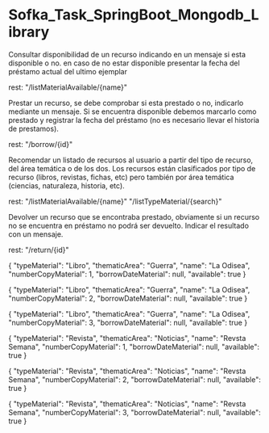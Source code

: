 # Sofka_Task_SpringBoot_Mongodb_Library

Consultar disponibilidad de un recurso indicando en un mensaje si esta disponible o no. en caso de no estar disponible presentar la fecha del préstamo actual del ultimo ejemplar

rest: "/listMaterialAvailable/{name}"

Prestar un recurso, se debe comprobar si esta prestado o no, indicarlo mediante un mensaje. Si se encuentra disponible debemos marcarlo como prestado y registrar la fecha del préstamo (no es necesario llevar el historia de prestamos).

rest: "/borrow/{id}"

Recomendar un listado de recursos al usuario a partir del tipo de recurso, del área temática o de los dos. Los recursos están clasificados por tipo de recurso (libros, revistas, fichas, etc) pero también por área temática (ciencias, naturaleza, historia, etc).

rest: "/listMaterialAvailable/{name}"
      "/listTypeMaterial/{search}"

Devolver un recurso que se encontraba prestado, obviamente si un recurso no se encuentra en préstamo no podrá ser devuelto. Indicar el resultado con un mensaje.

rest: "/return/{id}"


{
    "typeMaterial": "Libro",
    "thematicArea": "Guerra",
    "name": "La Odisea",
    "numberCopyMaterial": 1,
    "borrowDateMaterial": null,
    "available": true
}

{
    "typeMaterial": "Libro",
    "thematicArea": "Guerra",
    "name": "La Odisea",
    "numberCopyMaterial": 2,
    "borrowDateMaterial": null,
    "available": true
}

{
    "typeMaterial": "Libro",
    "thematicArea": "Guerra",
    "name": "La Odisea",
    "numberCopyMaterial": 3,
    "borrowDateMaterial": null,
    "available": true
}

{
    "typeMaterial": "Revista",
    "thematicArea": "Noticias",
    "name": "Revsta Semana",
    "numberCopyMaterial": 1,
    "borrowDateMaterial": null,
    "available": true
}


{
    "typeMaterial": "Revista",
    "thematicArea": "Noticias",
    "name": "Revsta Semana",
    "numberCopyMaterial": 2,
    "borrowDateMaterial": null,
    "available": true
}


{
    "typeMaterial": "Revista",
    "thematicArea": "Noticias",
    "name": "Revsta Semana",
    "numberCopyMaterial": 3,
    "borrowDateMaterial": null,
    "available": true
}

